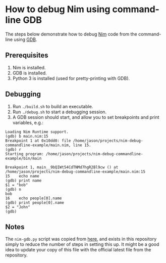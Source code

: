 # How to debug Nim using command-line GDB

The steps below demonstrate how to debug [Nim](https://nim-lang.org/) code from the command-line using [GDB](https://www.gnu.org/software/gdb/).

## Prerequisites

1. Nim is installed.
2. GDB is installed.
3. Python 3 is installed (used for pretty-printing with GDB).

## Debugging

1. Run `./build.sh` to build an executable.
2. Run `./debug.sh` to start a debugging session.
3. A GDB session should start, and allow you to set breakpoints and print variables, e.g.:

```
Loading Nim Runtime support.
(gdb) b main.nim:15
Breakpoint 1 at 0x10dd0: file /home/jason/projects/nim-debug-commandline-example/main.nim, line 15.
(gdb) r
Starting program: /home/jason/projects/nim-debug-commandline-example/bin/main 

Breakpoint 1, main__9bQIWt54CdTNMd7hgR2Bl9cw () at /home/jason/projects/nim-debug-commandline-example/main.nim:15
15	  echo name
(gdb) print name
$1 = "bob"
(gdb) n
bob
16	  echo people[0].name
(gdb) print people[0].name
$2 = "John"
(gdb)
```

## Notes

The `nim-gdb.py` script was copied from [here](https://github.com/nim-lang/Nim/blob/master/tools/nim-gdb.py),
and exists in this repository simply to reduce the number of steps in setting this up. It might be a good
idea to update your copy of this file with the official latest file from the repository.

